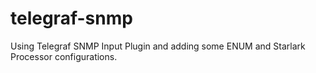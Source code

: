# telegraf-snmp
Using Telegraf SNMP Input Plugin and adding some ENUM and Starlark Processor configurations.
